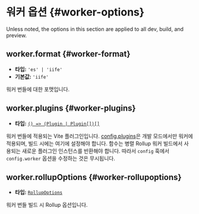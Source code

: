 # 워커 옵션 {#worker-options}

Unless noted, the options in this section are applied to all dev, build, and preview.

## worker.format {#worker-format}

- **타입:** `'es' | 'iife'`
- **기본값:** `'iife'`

워커 번들에 대한 포맷입니다.

## worker.plugins {#worker-plugins}

- **타입:** [`() => (Plugin | Plugin[])[]`](./shared-options#plugins)

워커 번들에 적용되는 Vite 플러그인입니다. [config.plugins](./shared-options#plugins)은 개발 모드에서만 워커에 적용되며, 빌드 시에는 여기에 설정해야 합니다.
함수는 병렬 Rollup 워커 빌드에서 사용되는 새로운 플러그인 인스턴스를 반환해야 합니다. 따라서 `config` 훅에서 `config.worker` 옵션을 수정하는 것은 무시됩니다.

## worker.rollupOptions {#worker-rollupoptions}

- **타입:** [`RollupOptions`](https://rollupjs.org/configuration-options/)

워커 번들 빌드 시 Rollup 옵션입니다.